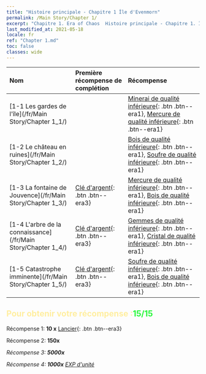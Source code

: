 ```yaml
---
title: "Histoire principale - Chapitre 1 Île d'Evenmorn"
permalink: /Main Story/Chapter 1/
excerpt: "Chapitre 1. Era of Chaos  Histoire principale - Chapitre 1. Île d'Evenmorn"
last_modified_at: 2021-05-18
locale: fr
ref: "Chapter 1.md"
toc: false
classes: wide
---
```


  | Nom |  Première récompense de complétion | Récompense |
  |:------------|:------------|:------------| 
  | [1-1 Les gardes de l'île](/fr/Main Story/Chapter 1_1/) |  | [Minerai de qualité inférieure](/ItemsFR/mat_1/){: .btn .btn--era1}, [Mercure de qualité inférieure](/ItemsFR/mat_2/){: .btn .btn--era1} |
  | [1-2 Le château en ruines](/fr/Main Story/Chapter 1_2/) |  | [Bois de qualité inférieure](/ItemsFR/mat_1/){: .btn .btn--era1}, [Soufre de qualité inférieure](/ItemsFR/mat_3/){: .btn .btn--era1} |
  | [1-3 La fontaine de Jouvence](/fr/Main Story/Chapter 1_3/) | [Clé d'argent](/ItemsFR/con_693/){: .btn .btn--era3} | [Mercure de qualité inférieure](/ItemsFR/mat_2/){: .btn .btn--era1}, [Bois de qualité inférieure](/ItemsFR/mat_1/){: .btn .btn--era1} |
  | [1-4 L'arbre de la connaissance](/fr/Main Story/Chapter 1_4/) | [Clé d'argent](/ItemsFR/con_693/){: .btn .btn--era3} | [Gemmes de qualité inférieure](/ItemsFR/mat_4/){: .btn .btn--era1}, [Cristal de qualité inférieure](/ItemsFR/mat_5/){: .btn .btn--era1} |
  | [1-5 Catastrophe imminente](/fr/Main Story/Chapter 1_5/) | [Clé d'argent](/ItemsFR/con_693/){: .btn .btn--era3} | [Soufre de qualité inférieure](/ItemsFR/mat_3/){: .btn .btn--era1}, [Bois de qualité inférieure](/ItemsFR/mat_1/){: .btn .btn--era1} |


## <span style="color: #ffeea0">Pour obtenir votre récompense :</span><span style="color: #27f73a">15/15</span>

 Récompense 1: **10 x** [Lancier](/ItemsFR/unt_190/){: .btn .btn--era3}

 Récompense 2:  **150x** <i class="fas fa-gem"/>

 Récompense 3:  **5000x** <i class="fas fa-coins"/>

 Récompense 4:  **1000x** [EXP d'unité](/ItemsFR/con_902/)

